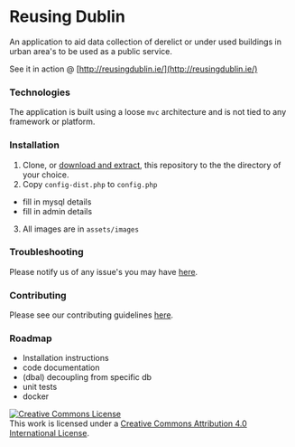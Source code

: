 # Reusing Dublin

An application to aid data collection of derelict or under used buildings in
urban area's to be used as a public service. 

See it in action @ [http://reusingdublin.ie/](http://reusingdublin.ie/)

### Technologies

The application is built using a loose `mvc` architecture and is not tied to
any framework or platform.


### Installation

 1. Clone, or [download and extract](https://github.com/future-analytics/reusingdublin/archive/master.zip), this repository to the
the directory of your choice.
 2. Copy `config-dist.php` to `config.php`
  - fill in mysql details
  - fill in admin details
 3. All images are in `assets/images`


### Troubleshooting

Please notify us of any issue's you may have [here](https://github.com/future-analytics/reusingdublin/issues).


### Contributing

Please see our contributing guidelines [here](https://github.com/future-analytics/reusingdublin/CONTRIBUTING.md).

### Roadmap
 - Installation instructions
 - code documentation
 - (dbal) decoupling from specific db
 - unit tests
 - docker

<a rel="license" href="http://creativecommons.org/licenses/by/4.0/"><img alt="Creative Commons License" style="border-width:0" src="https://i.creativecommons.org/l/by/4.0/88x31.png" /></a><br />This work is licensed under a <a rel="license" href="http://creativecommons.org/licenses/by/4.0/">Creative Commons Attribution 4.0 International License</a>.
